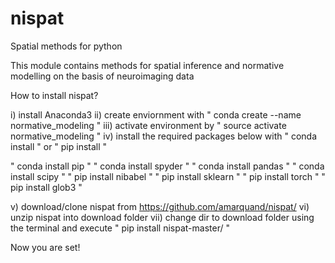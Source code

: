 # nispat
Spatial methods for python

This module contains methods for spatial inference and normative modelling on the basis of neuroimaging data

How to install nispat?

i) install Anaconda3 ii) create enviornment with " conda create --name normative_modeling " iii) activate environment by " source activate normative_modeling " iv) install the required packages below with " conda install " or " pip install "

" conda install pip " " conda install spyder " " conda install pandas " " conda install scipy " " pip install nibabel " " pip install sklearn " " pip install torch " " pip install glob3 "

v) download/clone nispat from https://github.com/amarquand/nispat/ vi) unzip nispat into download folder vii) change dir to download folder using the terminal and execute " pip install nispat-master/ "

Now you are set!
